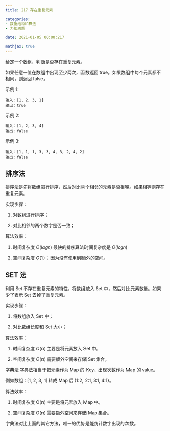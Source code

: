 ```yaml
---
title: 217 存在重复元素

categories:
- 数据结构和算法
- 力扣刷题

date: 2021-01-05 00:00:217

mathjax: true
---
```

给定一个数组，判断是否存在重复元素。

如果任意一值在数组中出现至少两次，函数返回 true。如果数组中每个元素都不相同，则返回 false。

示例 1:

```
输入：[1, 2, 3, 1]
输出：true
```

示例 2:

```
输入：[1, 2, 3, 4]
输出：false
```

示例 3:

```
输入：[1, 1, 1, 3, 3, 4, 3, 2, 4, 2]
输出：false
```

## 排序法
排序法是先将数组进行排序，然后对比两个相邻的元素是否相等。如果相等则存在重复元素。

实现步骤：

1. 对数组进行排序；

1. 对比相邻的两个数字是否一致；

算法效率：

1. 时间复杂度 $O(logn)$
    最快的排序算法时间复杂度是 $O(logn)$

1. 空间复杂度 $O(1)$；
	因为没有使用到额外的空间。

## SET 法
利用 Set 不存在重复元素的特性，将数组放入 Set 中，然后对比元素数量。如果少了表示 Set 去掉了重复元素。

实现步骤：

1. 将数组放入 Set 中；

2. 对比数组长度和 Set 大小；

算法效率：

1. 时间复杂度 $O(n)$
    主要是将元素放入 Set 中。

2. 空间复杂度 $O(n)$
    需要额外空间来存储 Set 集合。

字典法
字典法相当于把元素作为 Map 的 Key，出现次数作为 Map 的 value。

例如数组：[1, 2, 3, 1] 转成 Map 后 {1:2, 2:1, 3:1, 4:1}。

算法效率：

1. 时间复杂度 O(n)
	主要是将元素放入 Map 中。

2. 空间复杂度 O(n)
	需要额外空间来存储 Map 集合。

字典法对比上面的其它方法，唯一的优势是能统计数字出现的次数。